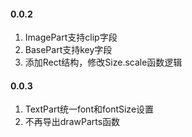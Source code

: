 
#### 0.0.2

1. ImagePart支持clip字段
1. BasePart支持key字段
1. 添加Rect结构，修改Size.scale函数逻辑

#### 0.0.3

1. TextPart统一font和fontSize设置
1. 不再导出drawParts函数
